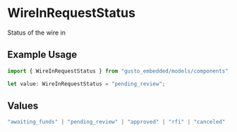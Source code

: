 # WireInRequestStatus

Status of the wire in

## Example Usage

```typescript
import { WireInRequestStatus } from "gusto_embedded/models/components";

let value: WireInRequestStatus = "pending_review";
```

## Values

```typescript
"awaiting_funds" | "pending_review" | "approved" | "rfi" | "canceled"
```